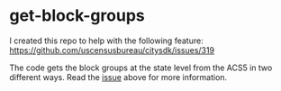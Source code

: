 # get-block-groups
I created this repo to help with the following feature: https://github.com/uscensusbureau/citysdk/issues/319

The code gets the block groups at the state level from the ACS5 in two different ways. Read the [issue](https://github.com/uscensusbureau/citysdk/issues/319) above for more information.
